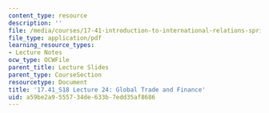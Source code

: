 ```yaml
---
content_type: resource
description: ''
file: /media/courses/17-41-introduction-to-international-relations-spring-2018/a59be2a9555734de633b7edd35af8686_MIT17_41S18_lec24.pdf
file_type: application/pdf
learning_resource_types:
- Lecture Notes
ocw_type: OCWFile
parent_title: Lecture Slides
parent_type: CourseSection
resourcetype: Document
title: '17.41_S18 Lecture 24: Global Trade and Finance'
uid: a59be2a9-5557-34de-633b-7edd35af8686
---
```

